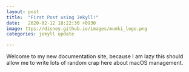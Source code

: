 ```yaml
---
layout: post
title:  "First Post using Jekyll!"
date:   2020-02-12 18:22:30 +0930
image: ttps://disney.github.io/images/munki_logo.png
categories: jekyll update

---
```


Welcome to my new documentation site, because I am lazy this should allow me to write lots of random crap here about macOS management.
